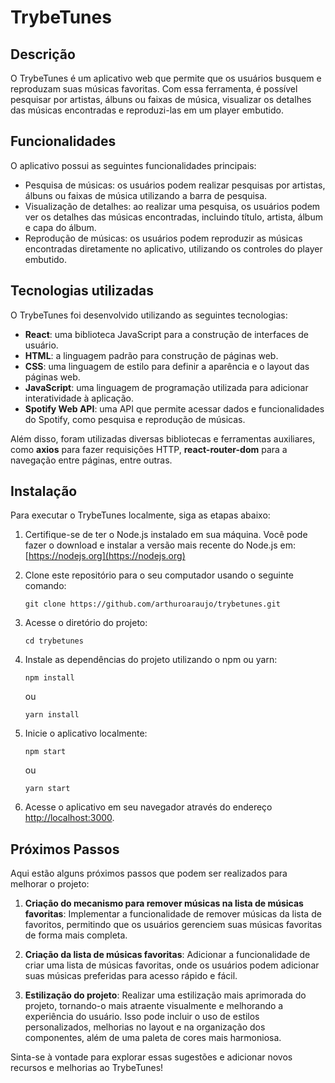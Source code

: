 # TrybeTunes

## Descrição

O TrybeTunes é um aplicativo web que permite que os usuários busquem e reproduzam suas músicas favoritas. Com essa ferramenta, é possível pesquisar por artistas, álbuns ou faixas de música, visualizar os detalhes das músicas encontradas e reproduzi-las em um player embutido.

## Funcionalidades

O aplicativo possui as seguintes funcionalidades principais:

- Pesquisa de músicas: os usuários podem realizar pesquisas por artistas, álbuns ou faixas de música utilizando a barra de pesquisa.
- Visualização de detalhes: ao realizar uma pesquisa, os usuários podem ver os detalhes das músicas encontradas, incluindo título, artista, álbum e capa do álbum.
- Reprodução de músicas: os usuários podem reproduzir as músicas encontradas diretamente no aplicativo, utilizando os controles do player embutido.

## Tecnologias utilizadas

O TrybeTunes foi desenvolvido utilizando as seguintes tecnologias:

- **React**: uma biblioteca JavaScript para a construção de interfaces de usuário.
- **HTML**: a linguagem padrão para construção de páginas web.
- **CSS**: uma linguagem de estilo para definir a aparência e o layout das páginas web.
- **JavaScript**: uma linguagem de programação utilizada para adicionar interatividade à aplicação.
- **Spotify Web API**: uma API que permite acessar dados e funcionalidades do Spotify, como pesquisa e reprodução de músicas.

Além disso, foram utilizadas diversas bibliotecas e ferramentas auxiliares, como **axios** para fazer requisições HTTP, **react-router-dom** para a navegação entre páginas, entre outras.

## Instalação

Para executar o TrybeTunes localmente, siga as etapas abaixo:

1. Certifique-se de ter o Node.js instalado em sua máquina. Você pode fazer o download e instalar a versão mais recente do Node.js em: [https://nodejs.org](https://nodejs.org)
2. Clone este repositório para o seu computador usando o seguinte comando:

   ```
   git clone https://github.com/arthuroaraujo/trybetunes.git
   ```

3. Acesse o diretório do projeto:

   ```
   cd trybetunes
   ```

4. Instale as dependências do projeto utilizando o npm ou yarn:

   ```
   npm install
   ```

   ou

   ```
   yarn install
   ```

5. Inicie o aplicativo localmente:

   ```
   npm start
   ```

   ou

   ```
   yarn start
   ```

6. Acesse o aplicativo em seu navegador através do endereço [http://localhost:3000](http://localhost:3000).

## Próximos Passos

Aqui estão alguns próximos passos que podem ser realizados para melhorar o projeto:

1. **Criação do mecanismo para remover músicas na lista de músicas favoritas**: Implementar a funcionalidade de remover músicas da lista de favoritos, permitindo que os usuários gerenciem suas músicas favoritas de forma mais completa.

2. **Criação da lista de músicas favoritas**: Adicionar a funcionalidade de criar uma lista de músicas favoritas, onde os usuários podem adicionar suas músicas preferidas para acesso rápido e fácil.

3. **Estilização do projeto**: Realizar uma estilização mais aprimorada do projeto, tornando-o mais atraente visualmente e melhorando a experiência do usuário. Isso pode incluir o uso de estilos personalizados, melhorias no layout e na organização dos componentes, além de uma paleta de cores mais harmoniosa.

Sinta-se à vontade para explorar essas sugestões e adicionar novos recursos e melhorias ao TrybeTunes!
